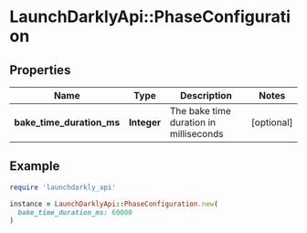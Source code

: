 # LaunchDarklyApi::PhaseConfiguration

## Properties

| Name | Type | Description | Notes |
| ---- | ---- | ----------- | ----- |
| **bake_time_duration_ms** | **Integer** | The bake time duration in milliseconds | [optional] |

## Example

```ruby
require 'launchdarkly_api'

instance = LaunchDarklyApi::PhaseConfiguration.new(
  bake_time_duration_ms: 60000
)
```

